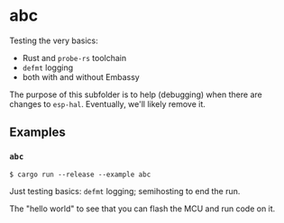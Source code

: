 # abc

Testing the very basics:

- Rust and `probe-rs` toolchain
- `defmt` logging
- both with and without Embassy

The purpose of this subfolder is to help (debugging) when there are changes to `esp-hal`. Eventually, we'll likely remove it. 

## Examples

### `abc`

```
$ cargo run --release --example abc
```

Just testing basics: `defmt` logging; semihosting to end the run.

The "hello world" to see that you can flash the MCU and run code on it.

<!--
### `abc-emb`

Same for Embassy.
-->

